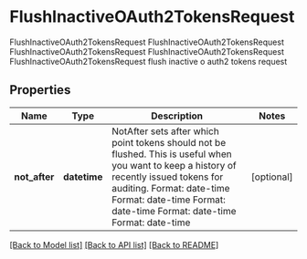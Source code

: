 # FlushInactiveOAuth2TokensRequest

FlushInactiveOAuth2TokensRequest FlushInactiveOAuth2TokensRequest FlushInactiveOAuth2TokensRequest FlushInactiveOAuth2TokensRequest FlushInactiveOAuth2TokensRequest flush inactive o auth2 tokens request
## Properties
Name | Type | Description | Notes
------------ | ------------- | ------------- | -------------
**not_after** | **datetime** | NotAfter sets after which point tokens should not be flushed. This is useful when you want to keep a history of recently issued tokens for auditing. Format: date-time Format: date-time Format: date-time Format: date-time Format: date-time | [optional] 

[[Back to Model list]](../README.md#documentation-for-models) [[Back to API list]](../README.md#documentation-for-api-endpoints) [[Back to README]](../README.md)


